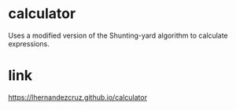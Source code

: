 # calculator
Uses a modified version of the Shunting-yard algorithm to calculate expressions. 

# link
https://lhernandezcruz.github.io/calculator
